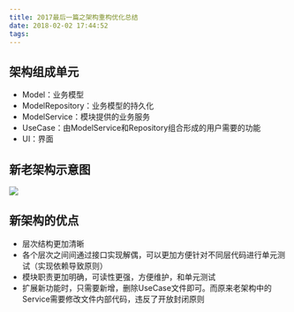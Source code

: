 ```yaml
---
title: 2017最后一篇之架构重构优化总结
date: 2018-02-02 17:44:52
tags:
---
```



## 架构组成单元

* Model：业务模型
* ModelRepository：业务模型的持久化
* ModelService：模块提供的业务服务
* UseCase：由ModelService和Repository组合形成的用户需要的功能
* UI：界面

## 新老架构示意图

![](http://7xjube.com1.z0.glb.clouddn.com/%E6%9E%B6%E6%9E%84%E9%87%8D%E6%9E%84.png)

## 新架构的优点

* 层次结构更加清晰
* 各个层次之间间通过接口实现解偶，可以更加方便针对不同层代码进行单元测试（实现依赖导致原则）
* 模块职责更加明确，可读性更强，方便维护，和单元测试
* 扩展新功能时，只需要新增，删除UseCase文件即可。而原来老架构中的Service需要修改文件内部代码，违反了开放封闭原则